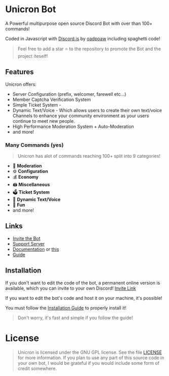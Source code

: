 
# Unicron Bot
A Powerful multipurpose open source Discord Bot with over than 100+ commands!

Coded in Javascript with [Discord.js](https://discord.js.org) by [oadpoaw](https://github.com/oadpoaw) including spaghetti code!

> Feel free to add a star ⭐ to the repository to promote the Bot and the project iteself!

## Features

Unicron offers:
- Server Configuration (prefix, welcomer, farewell etc...)
- Member Captcha Verification System
- Simple Ticket System - 
- Dynamic Text/Voice - Which allows users to create their own text/voice Channels to enhance your community environment as your users continue to meet new people.
- High Performance Moderation System + Auto-Moderation
- and more!

### Many Commands (yes)
> Unicron has alot of commands reaching 100+ split into 9 categories!
- 🚓 **Moderation**
- ⚙️ **Configuration** 
- 💰 **Economy**
- 🖨️ **Miscellaneous**
- 🗳️ **Ticket System**
- 🎵 **Dynamic Text/Voice**
- 👻 **Fun**
- and more!


## Links
- [Invite the Bot](https://discord.com/oauth2/authorize?client_id=634908645896880128&scope=bot&permissions=285599830)
- [Support Server](https://discord.gg/Pp9T2zS)
- [Documentation](https://unicron.gitbook.io/docs) or [this](docs/SUMMARY.md)
- [Guide](https://unicron.gitbook.io/guide)

## Installation

If you don't want to edit the code of the bot, a permanent online version is available, which you can invite to your own Discord!
[Invite Link](https://discord.com/oauth2/authorize?client_id=634908645896880128&scope=bot&permissions=285599830)

If you want to edit the bot's code and host it on your machine, it's possible!

You must follow the [Installation Guide](docs/Installation.md) to properly install it!

> Don't worry, it's fast and simple if you follow the guide!

# License

> Unicron is licensed under the GNU GPL license. See the file [LICENSE](LICENSE) for more information. If you plan to use any part of this source code in your own bot, I would be grateful if you would include some form of credit somewhere.
